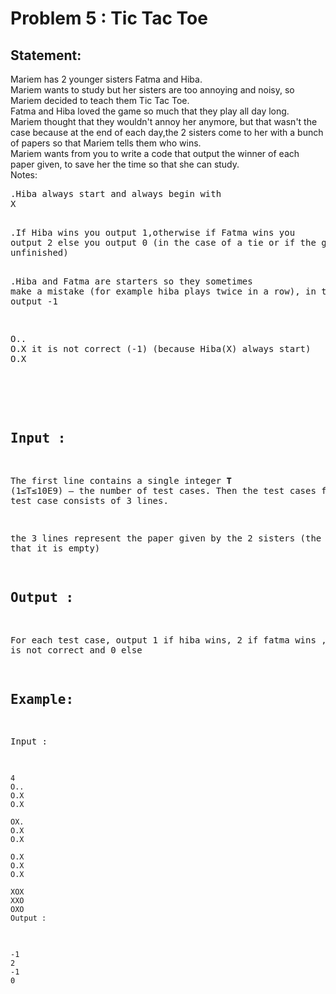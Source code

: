 # Problem 5 : Tic Tac Toe

## Statement:
Mariem has 2 younger sisters Fatma and Hiba.<br />
Mariem wants to study but her sisters are too annoying and noisy, so Mariem decided to teach them Tic Tac Toe.<br />
Fatma and Hiba loved the game so much that they play all day long. <br />
Mariem thought that they wouldn't annoy her anymore, but that wasn't the case because at the end of each day,the 2 sisters come to her with a bunch of papers so that Mariem tells them who wins.<br />
Mariem wants from you to write a code that output the winner of each paper given, to save her the time so that she can study.<br />
Notes:<br />
	<pre>.Hiba always start and always begin with X <br />
	<pre>.If Hiba wins you output 1,otherwise if Fatma wins you output 2 else you output 0 (in the case of a tie or if the game is unfinished)<br />
	<pre>.Hiba and Fatma are starters so they sometimes make a mistake (for example hiba plays twice in a row), in that case you output -1<br />

<pre>
O..                                                         OX.                   O.X                                                        XOX
O.X it is not correct (-1) (because Hiba(X) always start)   O.X Fatma wins (2)    O.X it is not correct because Hiba have already won (-1)   XXO it is a tie (0) 
O.X                                                         O.X                   O.X                                                        OXO
                                                        

</pre>
 

## Input :
The first line contains a single integer **T** (1≤T≤10E9) — the number of test cases. Then the test cases follow. Each test case consists of 3 lines.

the 3 lines represent the paper given by the 2 sisters (the . means that it is empty)

## Output :
For each test case, output 1 if hiba wins, 2 if fatma wins , -1 if it is not correct and 0 else 

## Example:
Input :  

```
4
O..
O.X
O.X

OX.
O.X
O.X

O.X
O.X
O.X

XOX
XXO
OXO
Output :  

```
```
-1
2
-1
0

```
